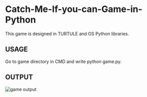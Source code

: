 # Catch-Me-If-you-can-Game-in-Python
This game is designed in TURTULE and OS Python libraries.
## USAGE
Go to game directory in CMD and write python game.py.

## OUTPUT
![game output](https://github.com/[khayamkhan852]/[Catch-Me-If-you-can-Game-in-Python]/output.JPG?raw=true)

